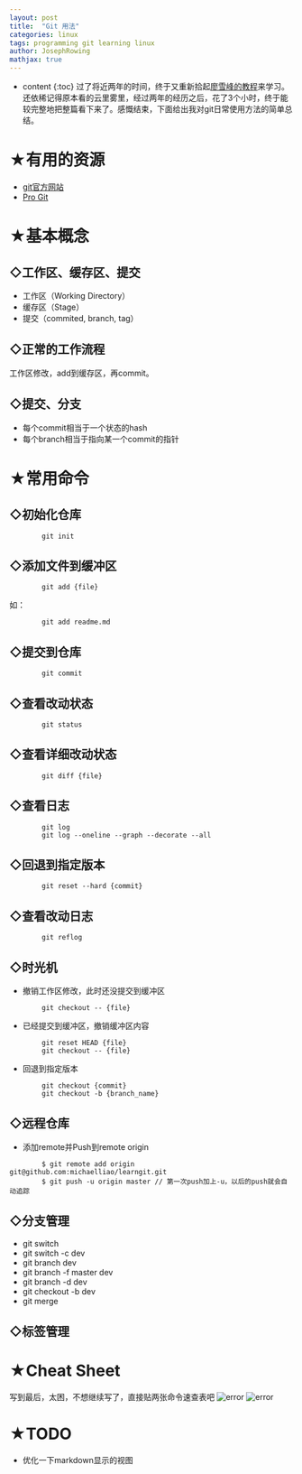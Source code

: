 ```yaml
---
layout: post
title:  "Git 用法"
categories: linux
tags: programming git learning linux
author: JosephRowing
mathjax: true
---
```

* content
{:toc}
过了将近两年的时间，终于又重新拾起[廖雪峰的教程](https://www.liaoxuefeng.com/wiki/896043488029600)来学习。还依稀记得原本看的云里雾里，经过两年的经历之后，花了3个小时，终于能较完整地把整篇看下来了。感慨结束，下面给出我对git日常使用方法的简单总结。

# ★有用的资源
- [git官方网站](https://git-scm.com/)
- [Pro Git](https://git-scm.com/book/en/v2)

# ★基本概念
## ◇工作区、缓存区、提交
+ 工作区（Working Directory）
+ 缓存区（Stage）
+ 提交（commited, branch, tag）

## ◇正常的工作流程
工作区修改，add到缓存区，再commit。

## ◇提交、分支
+ 每个commit相当于一个状态的hash
+ 每个branch相当于指向某一个commit的指针

# ★常用命令
## ◇初始化仓库
```
        git init
```
## ◇添加文件到缓冲区
```
        git add {file}
```
如：
```
        git add readme.md
```
## ◇提交到仓库
```
        git commit
```
## ◇查看改动状态
```
        git status
```
## ◇查看详细改动状态
```
        git diff {file}
```
## ◇查看日志
```
        git log
        git log --oneline --graph --decorate --all
```
## ◇回退到指定版本
```
        git reset --hard {commit}
```
## ◇查看改动日志
```
        git reflog
```
## ◇时光机
+ 撤销工作区修改，此时还没提交到缓冲区
```
        git checkout -- {file}
```
+ 已经提交到缓冲区，撤销缓冲区内容
```
        git reset HEAD {file}
        git checkout -- {file}
```
+ 回退到指定版本
```
        git checkout {commit}
        git checkout -b {branch_name}
```
## ◇远程仓库
+ 添加remote并Push到remote origin
```
        $ git remote add origin git@github.com:michaelliao/learngit.git
        $ git push -u origin master // 第一次push加上-u，以后的push就会自动追踪
```
## ◇分支管理
+ git switch
+ git switch -c dev
+ git branch dev
+ git branch -f master dev
+ git branch -d dev
+ git checkout -b dev
+ git merge

## ◇标签管理

# ★Cheat Sheet
写到最后，太困，不想继续写了，直接贴两张命令速查表吧
![error](/data/git-cheatsheet-page-001.jpg)
![error](/data/git-cheatsheet-page-002.jpg)

# ★TODO
+ 优化一下markdown显示的视图

